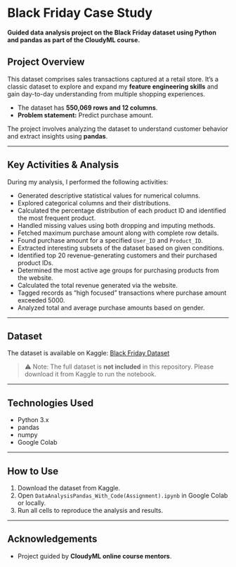 # Black Friday Case Study

**Guided data analysis project on the Black Friday dataset using Python and pandas as part of the CloudyML course.**

## Project Overview
This dataset comprises sales transactions captured at a retail store. It’s a classic dataset to explore and expand my **feature engineering skills** and gain day-to-day understanding from multiple shopping experiences.  
- The dataset has **550,069 rows and 12 columns**.  
- **Problem statement:** Predict purchase amount.

The project involves analyzing the dataset to understand customer behavior and extract insights using **pandas**.

---

## Key Activities & Analysis
During my analysis, I performed the following activities:

- Generated descriptive statistical values for numerical columns.  
- Explored categorical columns and their distributions.  
- Calculated the percentage distribution of each product ID and identified the most frequent product.  
- Handled missing values using both dropping and imputing methods.  
- Fetched maximum purchase amount along with complete row details.  
- Found purchase amount for a specified `User_ID` and `Product_ID`.  
- Extracted interesting subsets of the dataset based on given conditions.  
- Identified top 20 revenue-generating customers and their purchased product IDs.  
- Determined the most active age groups for purchasing products from the website.  
- Calculated the total revenue generated via the website.  
- Tagged records as “high focused” transactions where purchase amount exceeded 5000.  
- Analyzed total and average purchase amounts based on gender.

---

## Dataset
The dataset is available on Kaggle: [Black Friday Dataset](https://www.kaggle.com/datasets/sdolezel/black-friday?select=train.csv)  

> ⚠️ Note: The full dataset is **not included** in this repository. Please download it from Kaggle to run the notebook.

---

## Technologies Used
- Python 3.x  
- pandas  
- numpy  
- Google Colab

---

## How to Use
1. Download the dataset from Kaggle.  
2. Open `DataAnalysisPandas_With_Code(Assignment).ipynb` in Google Colab or locally.  
3. Run all cells to reproduce the analysis and results.

---

## Acknowledgements
- Project guided by **CloudyML online course mentors**.

